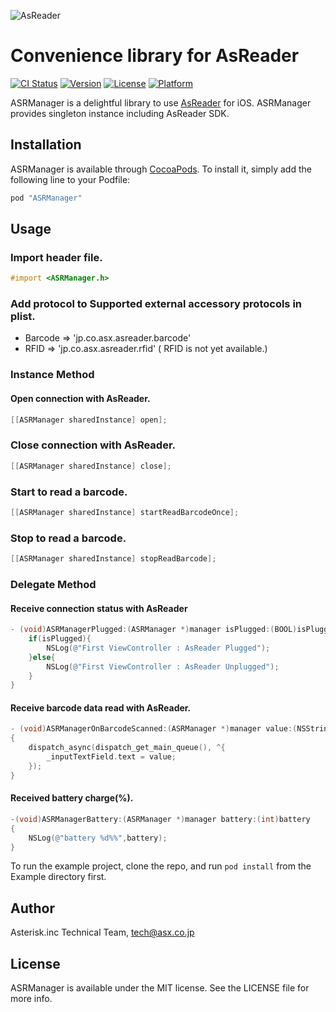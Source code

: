 ![AsReader](https://github.com/asx-co-jp/ASRManager/blob/master/logo.png?raw=true)

Convenience library  for AsReader
=======

[![CI Status](http://img.shields.io/travis/koda/ASRManager.svg?style=flat)](https://travis-ci.org/koda/ASRManager)
[![Version](https://img.shields.io/cocoapods/v/ASRManager.svg?style=flat)](http://cocoapods.org/pods/ASRManager)
[![License](https://img.shields.io/cocoapods/l/ASRManager.svg?style=flat)](http://cocoapods.org/pods/ASRManager)
[![Platform](https://img.shields.io/cocoapods/p/ASRManager.svg?style=flat)](http://cocoapods.org/pods/ASRManager)

ASRManager is a delightful library to use [AsReader](http://www.asreader.com) for iOS.
ASRManager provides singleton instance including AsReader SDK.

## Installation

ASRManager is available through [CocoaPods](http://cocoapods.org). To install
it, simply add the following line to your Podfile:

```ruby
pod "ASRManager"
```

## Usage

### Import header file.
```objective-c
#import <ASRManager.h>
```

### Add protocol to Supported external accessory protocols in plist.
- Barcode => 'jp.co.asx.asreader.barcode'
- RFID    => 'jp.co.asx.asreader.rfid' ( RFID is not yet available.)

### Instance Method
#### Open connection with AsReader.
```objective-c
[[ASRManager sharedInstance] open];
```

### Close connection with AsReader.
```objective-c
[[ASRManager sharedInstance] close];
```

### Start to read a barcode.
```objective-c
[[ASRManager sharedInstance] startReadBarcodeOnce];
```

### Stop to read a barcode.
```objective-c
[[ASRManager sharedInstance] stopReadBarcode];
```

### Delegate Method
#### Receive connection status with AsReader
```objective-c
- (void)ASRManagerPlugged:(ASRManager *)manager isPlugged:(BOOL)isPlugged{
    if(isPlugged){
        NSLog(@"First ViewController : AsReader Plugged");
    }else{
        NSLog(@"First ViewController : AsReader Unplugged");
    }
}
```
#### Receive barcode data  read with AsReader.
```objective-c
- (void)ASRManagerOnBarcodeScanned:(ASRManager *)manager value:(NSString *)value
{
    dispatch_async(dispatch_get_main_queue(), ^{
        _inputTextField.text = value;
    });
}
```

#### Received battery charge(%).
```objective-c
-(void)ASRManagerBattery:(ASRManager *)manager battery:(int)battery
{
    NSLog(@"battery %d%%",battery);
}
```

To run the example project, clone the repo, and run `pod install` from the Example directory first.




## Author

Asterisk.inc Technical Team, tech@asx.co.jp

## License

ASRManager is available under the MIT license. See the LICENSE file for more info.
